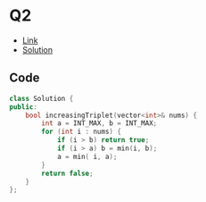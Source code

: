# Q2

- [Link](https://leetcode.com/problems/increasing-triplet-subsequence/)
- [Solution](https://leetcode.com/problems/increasing-triplet-subsequence/submissions/878751397/)

## Code

```cpp
class Solution {
public:
    bool increasingTriplet(vector<int>& nums) {
        int a = INT_MAX, b = INT_MAX;
        for (int i : nums) {
            if (i > b) return true;
            if (i > a) b = min(i, b);
            a = min( i, a);
        }
        return false;
    }
};
```